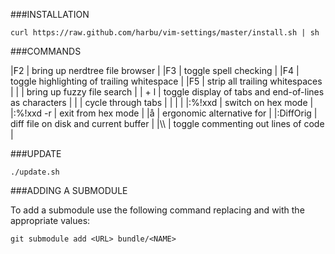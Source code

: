###INSTALLATION

`curl https://raw.github.com/harbu/vim-settings/master/install.sh | sh`

###COMMANDS

|F2            |   bring up nerdtree file browser                        |
|F3            |   toggle spell checking                                 |
|F4            |   toggle highlighting of trailing whitespace            |
|F5            |   strip all trailing whitespaces                        |
|<c-p>         |   bring up fuzzy file search                            |
|<Leader> + l  |   toggle display of tabs and end-of-lines as characters |
|<S-h>         |   cycle through tabs                                    |
|<S-l>         |                                                         |
|:%!xxd        |   switch on hex mode                                    |
|:%!xxd -r     |   exit from hex mode                                    |
|å             |   ergonomic alternative for <ESC>                       |
|:DiffOrig     |   diff file on disk and current buffer                  |
|\\\           |   toggle commenting out lines of code                   |




###UPDATE

`./update.sh`


###ADDING A SUBMODULE

To add a submodule use the following command replacing <URL> and <NAME> with
the appropriate values:

    git submodule add <URL> bundle/<NAME>
